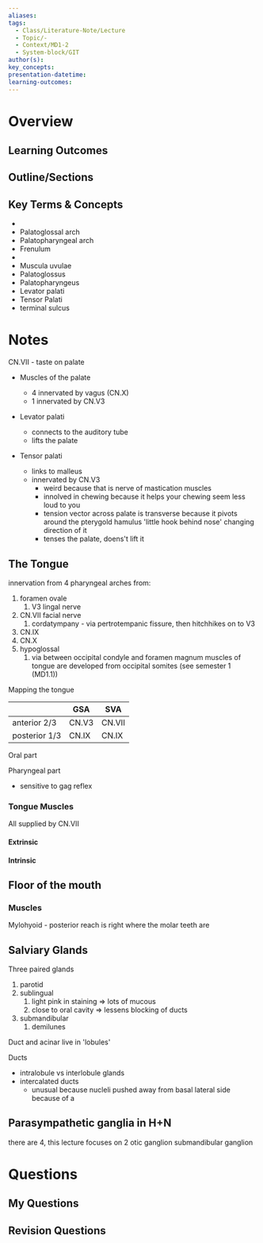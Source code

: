 ```yaml
---
aliases: 
tags:
  - Class/Literature-Note/Lecture
  - Topic/-
  - Context/MD1-2
  - System-block/GIT
author(s): 
key_concepts: 
presentation-datetime: 
learning-outcomes:
---
```



# Overview
## Learning Outcomes

## Outline/Sections

## Key Terms & Concepts
- 
- Palatoglossal arch
- Palatopharyngeal arch
- Frenulum 
- 
- Muscula uvulae
- Palatoglossus
- Palatopharyngeus
- Levator palati
- Tensor Palati
- terminal sulcus
# Notes

CN.VII - taste on palate
- Muscles of the palate
	- 4 innervated by vagus (CN.X)
	- 1 innervated by CN.V3


- Levator palati
	- connects to the auditory tube
	- lifts the palate
- Tensor palati
	- links to malleus
	- innervated by CN.V3 
		- weird because that is nerve of mastication muscles
		- innolved in chewing because it helps your chewing seem less loud to you
		- tension vector across palate is transverse because it pivots around the pterygold hamulus 'little hook behind nose' changing direction of it
		- tenses the palate, doens't lift it

## The Tongue
innervation from 4 pharyngeal arches
from:

1. foramen ovale
	1. V3 lingal nerve
2. CN.VII facial nerve
	1. cordatympany - via pertrotempanic fissure, then hitchhikes on to V3
3. CN.IX
4. CN.X
5. hypoglossal
	1. via between occipital condyle and foramen magnum
muscles of tongue are developed from occipital somites (see semester 1 (MD1.1))


Mapping the tongue

|               | GSA   | SVA    |
| ------------- | ----- | ------ |
| anterior 2/3  | CN.V3 | CN.VII |
| posterior 1/3 | CN.IX | CN.IX  |

Oral part

Pharyngeal part
- sensitive to gag reflex

### Tongue Muscles
All supplied by CN.VII
#### Extrinsic 
#### Intrinsic

## Floor of the mouth
### Muscles

Mylohyoid - posterior reach is right where the molar teeth are

## Salviary Glands
Three paired glands
1. parotid
2. sublingual
	1. light pink in staining => lots of mucous 
	2. close to oral cavity => lessens blocking of ducts
3. submandibular
	1. demilunes

Duct and acinar live in 'lobules'

Ducts
- intralobule vs interlobule glands
- intercalated ducts
	- unusual because nucleli pushed away from basal lateral side because of a



## Parasympathetic ganglia in H+N
there are 4, this lecture focuses on 2
otic ganglion
submandibular ganglion

# Questions

## My Questions
## Revision Questions




